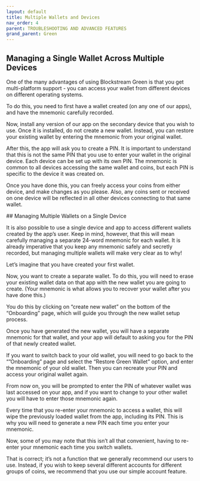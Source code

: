 ```yaml
---
layout: default
title: Multiple Wallets and Devices
nav_order: 4
parent: TROUBLESHOOTING AND ADVANCED FEATURES
grand_parent: Green
--- 
```


## Managing a Single Wallet Across Multiple Devices

One of the many advantages of using Blockstream Green is that you get multi-platform support - you can access your wallet from different devices on different operating systems.

To do this, you need to first have a wallet created (on any one of our apps), and have the mnemonic carefully recorded.

Now, install any version of our app on the secondary device that you wish to use. Once it is installed, do not create a new wallet. Instead, you can restore your existing wallet by entering the mnemonic from your original wallet.

After this, the app will ask you to create a PIN. It is important to understand that this is not the same PIN that you use to enter your wallet in the original device. Each device can be set up with its own PIN. The mnemonic is common to all devices accessing the same wallet and coins, but each PIN is specific to the device it was created on.

Once you have done this, you can freely access your coins from either device, and make changes as you please. Also, any coins sent or received on one device will be reflected in all other devices connecting to that same wallet.

## Managing Multiple Wallets on a Single Device

It is also possible to use a single device and app to access different wallets created by the app’s user. Keep in mind, however, that this will mean carefully managing a separate 24-word mnemonic for each wallet. It is already imperative that you keep any mnemonic safely and secretly recorded, but managing multiple wallets will make very clear as to why!

Let’s imagine that you have created your first wallet.

Now, you want to create a separate wallet. To do this, you will need to erase your existing wallet data on that app with the new wallet you are going to create. (Your mnemonic is what allows you to recover your wallet after you have done this.)

You do this by clicking on “create new wallet” on the bottom of the “Onboarding” page, which will guide you through the new wallet setup process.

Once you have generated the new wallet, you will have a separate mnemonic for that wallet, and your app will default to asking you for the PIN of that newly created wallet.

If you want to switch back to your old wallet, you will need to go back to the “”Onboarding” page and select the “Restore Green Wallet” option, and enter the mnemonic of your old wallet. Then you can recreate your PIN and access your original wallet again.

From now on, you will be prompted to enter the PIN of whatever wallet was last accessed on your app, and if you want to change to your other wallet you will have to enter those mnemonic again.

Every time that you re-enter your mnemonic to access a wallet, this will wipe the previously loaded wallet from the app, including its PIN. This is why you will need to generate a new PIN each time you enter your mnemonic.

Now, some of you may note that this isn’t all that convenient, having to re-enter your mnemonic each time you switch wallets.

That is correct; it’s not a function that we generally recommend our users to use. Instead, if you wish to keep several different accounts for different groups of coins, we recommend that you use our simple account feature.